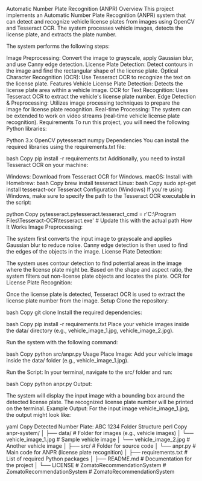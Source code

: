Automatic Number Plate Recognition (ANPR)
Overview
This project implements an Automatic Number Plate Recognition (ANPR) system that can detect and recognize vehicle license plates from images using OpenCV and Tesseract OCR. The system processes vehicle images, detects the license plate, and extracts the plate number.

The system performs the following steps:

Image Preprocessing: Convert the image to grayscale, apply Gaussian blur, and use Canny edge detection.
License Plate Detection: Detect contours in the image and find the rectangular shape of the license plate.
Optical Character Recognition (OCR): Use Tesseract OCR to recognize the text on the license plate.
Features
Vehicle License Plate Detection: Detects the license plate area within a vehicle image.
OCR for Text Recognition: Uses Tesseract OCR to extract the vehicle's license plate number.
Edge Detection & Preprocessing: Utilizes image processing techniques to prepare the image for license plate recognition.
Real-time Processing: The system can be extended to work on video streams (real-time vehicle license plate recognition).
Requirements
To run this project, you will need the following Python libraries:

Python 3.x
OpenCV
pytesseract
numpy
Dependencies
You can install the required libraries using the requirements.txt file:

bash
Copy
pip install -r requirements.txt
Additionally, you need to install Tesseract OCR on your machine:

Windows: Download from Tesseract OCR for Windows.
macOS: Install with Homebrew:
bash
Copy
brew install tesseract
Linux:
bash
Copy
sudo apt-get install tesseract-ocr
Tesseract Configuration (Windows)
If you're using Windows, make sure to specify the path to the Tesseract OCR executable in the script:

python
Copy
pytesseract.pytesseract.tesseract_cmd = r'C:\Program Files\Tesseract-OCR\tesseract.exe'  # Update this with the actual path
How It Works
Image Preprocessing:

The system first converts the input image to grayscale and applies Gaussian blur to reduce noise.
Canny edge detection is then used to find the edges of the objects in the image.
License Plate Detection:

The system uses contour detection to find potential areas in the image where the license plate might be.
Based on the shape and aspect ratio, the system filters out non-license plate objects and locates the plate.
OCR for License Plate Recognition:

Once the license plate is detected, Tesseract OCR is used to extract the license plate number from the image.
Setup
Clone the repository:

bash
Copy
git clone <your-repository-url>
Install the required dependencies:

bash
Copy
pip install -r requirements.txt
Place your vehicle images inside the data/ directory (e.g., vehicle_image_1.jpg, vehicle_image_2.jpg).

Run the system with the following command:

bash
Copy
python src/anpr.py
Usage
Place Image: Add your vehicle image inside the data/ folder (e.g., vehicle_image_1.jpg).

Run the Script: In your terminal, navigate to the src/ folder and run:

bash
Copy
python anpr.py
Output:

The system will display the input image with a bounding box around the detected license plate.
The recognized license plate number will be printed on the terminal.
Example Output:
For the input image vehicle_image_1.jpg, the output might look like:

yaml
Copy
Detected Number Plate: ABC 1234
Folder Structure
perl
Copy
anpr-system/
│
├── data/                           # Folder for images (e.g., vehicle images)
│   └── vehicle_image_1.jpg         # Sample vehicle image
│   └── vehicle_image_2.jpg         # Another vehicle image
│
├── src/                            # Folder for source code
│   └── anpr.py                     # Main code for ANPR (license plate recognition)
│
├── requirements.txt                # List of required Python packages
│
├── README.md                       # Documentation for the project
│
└── LICENSE #   Z o m a t o R e c o m m e n d a t i o n S y s t e m  
 #   Z o m a t o R e c o m m e n d a t i o n S y s t e m  
 #   Z o m a t o R e c o m m e n d a t i o n S y s t e m  
 